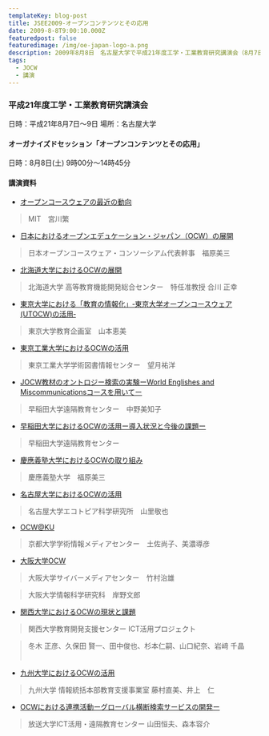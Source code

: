 ```yaml
---
templateKey: blog-post
title: JSEE2009-オープンコンテンツとその応用
date: 2009-8-8T9:00:10.000Z
featuredpost: false
featuredimage: /img/oe-japan-logo-a.png
description: 2009年8月8日　名古屋大学で平成21年度工学・工業教育研究講演会（8月7日～9日）が開催され、オーガナイズドセッション（8月8日(土) 9時00分～14時45分）において、「オープンコンテンツとその応用」のテーマでJOCWとしての取り組み、および主要なOCW公開大学の取り組みを紹介しました。
tags:
  - JOCW
  - 講演
---
```


### 平成21年度工学・工業教育研究講演会

日時：平成21年8月7日～9日
場所：名古屋大学

#### オーガナイズドセッション「オープンコンテンツとその応用」

日時：8月8日(土) 9時00分～14時45分

#### 講演資料

- [オープンコースウェアの最近の動向](/img/JOCW/PDF/JSEE2009/MIT.pdf)

> MIT　宮川繁

- [日本におけるオープンエデュケーション・ジャパン（OCW）の展開](/img/JOCW/PDF/JSEE2009/JOCW.pdf)

> 日本オープンコースウェア・コンソーシアム代表幹事　福原美三

- [北海道大学におけるOCWの展開](/img/JOCW/PDF/JSEE2009/HokkaidoUniv.pdf)

> 北海道大学 高等教育機能開発総合センター　特任准教授 合川 正幸

- [東京大学における「教育の情報化」‐東京大学オープンコースウェア(UTOCW)の活用‐](/img/JOCW/PDF/JSEE2009/TokyoUniv.pdf)

> 東京大学教育企画室　山本恵美

- [東京工業大学におけるOCWの活用](/img/JOCW/PDF/JSEE2009/TokyoTech.pdf)

> 東京工業大学学術図書情報センター　望月祐洋

- [JOCW教材のオントロジー検索の実験ーWorld Englishes and Miscommunicationsコースを用いてー](/img/JOCW/PDF/JSEE2009/Waseda_Nakano.pdf)

> 早稲田大学遠隔教育センター　中野美知子

- [早稲田大学におけるOCWの活用ー導入状況と今後の課題ー](/img/JOCW/PDF/JSEE2009/WasedaUniv.pdf)

> 早稲田大学遠隔教育センター

- [慶應義塾大学におけるOCWの取り組み](/img/JOCW/PDF/JSEE2009/KeioUniv.pdf)

> 慶應義塾大学　福原美三

- [名古屋大学におけるOCWの活用](/img/JOCW/PDF/JSEE2009/NagoyaUniv.pdf)

> 名古屋大学エコトピア科学研究所　山里敬也

- [OCW@KU](/img/JOCW/PDF/JSEE2009/KyotoUniv.pdf)

> 京都大学学術情報メディアセンター　土佐尚子、美濃導彦

- [大阪大学OCW](/img/JOCW/PDF/JSEE2009/OsakaUniv.pdf)

> 大阪大学サイバーメディアセンター　竹村治雄

> 大阪大学情報科学研究科　岸野文郎

- [関西大学におけるOCWの現状と課題](/img/JOCW/PDF/JSEE2009/KaisaiUniv.pdf)

> 関西大学教育開発支援センター ICT活用プロジェクト

> 冬木 正彦、久保田 賢一、田中俊也、杉本仁嗣、山口紀奈、岩﨑 千晶
　　　　　
- [九州大学におけるOCWの活用](/img/JOCW/PDF/JSEE2009/KyushuUniv.pdf)

> 九州大学 情報統括本部教育支援事業室 藤村直美、井上　仁

- [OCWにおける連携活動ーグローバル横断検索サービスの開発ー](/img/JOCW/PDF/JSEE2009/OpenUnivJP.pdf)

> 放送大学ICT活用・遠隔教育センター 山田恒夫、森本容介


